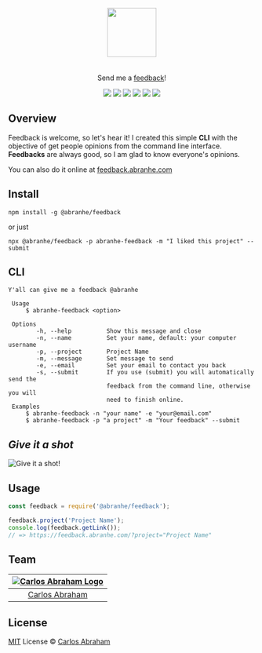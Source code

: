 <p align="center" id="top">
	<a href="https://www.npmjs.com/package/@abranhe/feedback"><img src="https://cdn.abranhe.com/abraham/abraham.svg" width="100"></a>
	<br>
	<br>
	<br>
	Send me a <a href="https://feedback.abranhe.com"> feedback</a>!
</p>

<p align="center">
	<a href="https://travis-ci.org/abranhe/abranhe-feedback"><img src="https://img.shields.io/travis/abranhe/abranhe-feedback.svg?logo=travis" /></a>
	<a href="https://github.com/abranhe/abranhe-feedback/blob/master/license"><img src="https://img.shields.io/github/license/abranhe/abranhe-feedback.svg" /></a>
	<a href="https://github.com/abranhe"><img src="https://abranhe.com/badge.svg"></a>
	<a href="https://cash.me/$abranhe"><img src="https://cdn.abranhe.com/badges/cash-me.svg"></a>
	<a href="https://www.patreon.com/abranhe"><img src="https://cdn.abranhe.com/badges/patreon.svg" /></a>
	<a href="https://paypal.me/abranhe/10"><img src="https://cdn.abranhe.com/badges/paypal.svg" /></a>
</p>


## Overview

Feedback is welcome, so let's hear it! I created this simple **CLI** with the objective of get people opinions from the command line interface. **Feedbacks** are always good, so I am glad to know everyone's opinions.

You can also do it online at [feedback.abranhe.com](https://feedback.abranhe.com)

## Install

```
npm install -g @abranhe/feedback
```

or just

```
npx @abranhe/feedback -p abranhe-feedback -m "I liked this project" --submit
```

## CLI

```
Y'all can give me a feedback @abranhe

 Usage
	 $ abranhe-feedback <option>

 Options
		-h, --help          Show this message and close
		-n, --name          Set your name, default: your computer username
		-p, --project       Project Name
		-m, --message       Set message to send
		-e, --email         Set your email to contact you back
		-s, --submit        If you use (submit) you will automatically send the
		                    feedback from the command line, otherwise you will
		                    need to finish online.
 Examples
	 $ abranhe-feedback -n "your name" -e "your@email.com"
	 $ abranhe-feedback -p "a project" -m "Your feedback" --submit
```

## *Give it a shot*

![Give it a shot!](https://cdn.abranhe.com/projects/abranhe-feedback/give-it-a-shot.gif)

## Usage

```js
const feedback = require('@abranhe/feedback');

feedback.project('Project Name');
console.log(feedback.getLink());
// => https://feedback.abranhe.com/?project="Project Name"
```

## Team

|[![Carlos Abraham Logo](https://avatars3.githubusercontent.com/u/21347264?s=50&v=4)](https://abranhe.com)|
| :-: |
| [Carlos Abraham](https://github.com/abranhe) |

## License

[MIT](https://github.com/abranhe/abranhe-feedback/blob/master/LICENSE) License © [Carlos Abraham](https://github.com/abranhe/)
